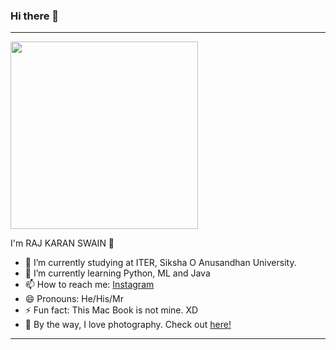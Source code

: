 ### Hi there 👋
----

<img src = "https://github.com/saswatsamal/rajkaranswain/blob/master/Raj.jpg" height=300>

I'm RAJ KARAN SWAIN 👋

- 🔭 I’m currently studying at ITER, Siksha O Anusandhan University.
- 🌱 I’m currently learning Python, ML and Java
- 📫 How to reach me: [Instagram](https://www.instagram.com/rajkaranswain/)
- 😄 Pronouns: He/His/Mr
- ⚡ Fun fact: This Mac Book is not mine. XD
- 📸 By the way, I love photography. Check out [here!](https://www.instagram.com/_shoot_edit_post_)
----
